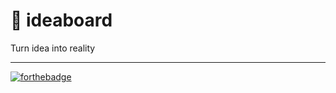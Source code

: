# 📒 ideaboard

Turn idea into reality

---

[![forthebadge](https://forthebadge.com/images/badges/0-percent-optimized.svg)](https://forthebadge.com)
